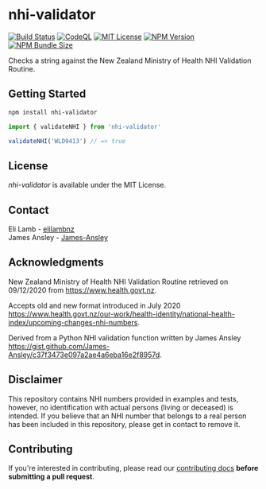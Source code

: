 # nhi-validator

[![Build Status](https://img.shields.io/github/actions/workflow/status/elilambnz/nhi-validator/ci.yml?branch=main&style=flat-square&label=CI)](https://github.com/elilambnz/nhi-validator/actions?query=workflow%3ACI+branch%3Amain)
[![CodeQL](https://img.shields.io/github/actions/workflow/status/elilambnz/nhi-validator/codeql-analysis.yml?branch=main&style=flat-square&label=CodeQL)](https://github.com/elilambnz/nhi-validator/actions?query=workflow%3ACodeQL+branch%3Amain)
[![MIT License](https://img.shields.io/npm/l/nhi-validator?style=flat-square)](https://github.com/elilambnz/nhi-validator/blob/main/LICENSE.md)
[![NPM Version](https://img.shields.io/npm/v/nhi-validator?style=flat-square)](https://www.npmjs.com/package/nhi-validator)
[![NPM Bundle Size](https://img.shields.io/bundlephobia/min/nhi-validator?style=flat-square)](https://bundlephobia.com/package/nhi-validator)

Checks a string against the New Zealand Ministry of Health NHI Validation Routine.

## Getting Started

```sh
npm install nhi-validator
```

```js
import { validateNHI } from 'nhi-validator'

validateNHI('WLD9413') // => true
```

## License

_nhi-validator_ is available under the MIT License.

## Contact

Eli Lamb - [elilambnz](https://github.com/elilambnz)  
James Ansley - [James-Ansley](https://github.com/James-Ansley)

## Acknowledgments

New Zealand Ministry of Health NHI Validation Routine retrieved on 09/12/2020 from https://www.health.govt.nz.

Accepts old and new format introduced in July 2020 https://www.health.govt.nz/our-work/health-identity/national-health-index/upcoming-changes-nhi-numbers.

Derived from a Python NHI validation function written by James Ansley https://gist.github.com/James-Ansley/c37f3473e097a2ae4a6eba16e2f8957d.

## Disclaimer

This repository contains NHI numbers provided in examples and tests, however, no identification with actual persons (living or deceased) is intended. If you believe that an NHI number that belongs to a real person has been included in this repository, please get in contact to remove it.

## Contributing

If you're interested in contributing, please read our [contributing docs](https://github.com/elilambnz/nhi-validator/blob/master/CONTRIBUTING.md) **before submitting a pull request**.
